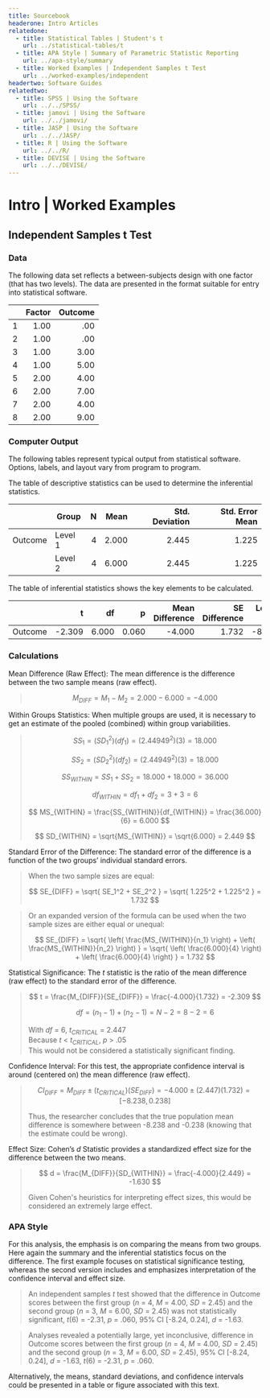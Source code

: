 ```yaml
---
title: Sourcebook
headerone: Intro Articles
relatedone:
  - title: Statistical Tables | Student's t
    url: ../statistical-tables/t
  - title: APA Style | Summary of Parametric Statistic Reporting
    url: ../apa-style/summary
  - title: Worked Examples | Independent Samples t Test
    url: ../worked-examples/independent
headertwo: Software Guides
relatedtwo:
  - title: SPSS | Using the Software
    url: ../../SPSS/
  - title: jamovi | Using the Software
    url: ../../jamovi/
  - title: JASP | Using the Software
    url: ../../JASP/
  - title: R | Using the Software
    url: ../../R/
  - title: DEVISE | Using the Software
    url: ../../DEVISE/
---
```


# Intro | Worked Examples

## Independent Samples t Test

### Data

The following data set reflects a between-subjects design with one factor (that has two levels). The data are presented in the format suitable for entry into statistical software.

|     | Factor | Outcome |
|-----|-------:|--------:|
| 1   | 1.00   | .00     |
| 2   | 1.00   | .00     |
| 3   | 1.00   | 3.00    |
| 4   | 1.00   | 5.00    |
| 5   | 2.00   | 4.00    |
| 6   | 2.00   | 7.00    |
| 7   | 2.00   | 4.00    |
| 8   | 2.00   | 9.00    |

### Computer Output

The following tables represent typical output from statistical software. Options, labels, and layout vary from program to program.

The table of descriptive statistics can be used to determine the inferential statistics.

|         | Group   | N   | Mean  | Std. Deviation | Std. Error Mean |
|:--------|---------|----:|------:|---------------:|----------------:|
| Outcome | Level 1 | 4   | 2.000 | 2.445          | 1.225           |
|         | Level 2 | 4   | 6.000 | 2.445          | 1.225           |

The table of inferential statistics shows the key elements to be calculated.

|         | t         |	df	  | p     | Mean Difference | SE Difference | Lower CI | Upper CI | Cohen's d | 
|:--------|----------:|------:|------:|----------------:|--------------:|---------:|---------:|----------:|
| Outcome |	   -2.309 | 6.000 | 0.060 |          -4.000 |         1.732 |   -8.238 |    0.238 |    -1.633 |

### Calculations

Mean Difference (Raw Effect): The mean difference is the difference between the two sample means (raw effect).

> $$ M_{DIFF} = M_1 - M_2 = 2.000 − 6.000 = −4.000 $$

Within Groups Statistics: When multiple groups are used, it is necessary to get an estimate of the pooled (combined) within group variabilities.

> $$ SS_1 = ( SD_1^2 ) ( df_1) = ( 2.44949^2 ) ( 3 ) = 18.000 $$
>
> $$ SS_2 = ( SD_2^2 ) ( df_2) = ( 2.44949^2 ) ( 3 ) = 18.000 $$
>
> $$ SS_{WITHIN} = SS_1 + SS_ 2 = 18.000 + 18.000 = 36.000 $$
>
> $$ df_{WITHIN} = df_1 + df_ 2 = 3 + 3 = 6 $$
>
> $$ MS_{WITHIN} = \frac{SS_{WITHIN}}{df_{WITHIN}} = \frac{36.000}{6} = 6.000 $$
>
> $$ SD_{WITHIN} = \sqrt{MS_{WITHIN}} = \sqrt{6.000} = 2.449 $$

Standard Error of the Difference: The standard error of the difference is a function of the two groups’ individual standard errors. 

> When the two sample sizes are equal:
>
> $$ SE_{DIFF} = \sqrt{ SE_1^2 + SE_2^2 } = \sqrt{ 1.225^2 + 1.225^2 } = 1.732 $$

> Or an expanded version of the formula can be used when the two sample sizes are either equal or unequal:
>
> $$ SE_{DIFF} = \sqrt{ \left( \frac{MS_{WITHIN}}{n_1} \right) + \left( \frac{MS_{WITHIN}}{n_2} \right) } = \sqrt{ \left( \frac{6.000}{4} \right) + \left( \frac{6.000}{4} \right) } = 1.732 $$

Statistical Significance: The *t* statistic is the ratio of the mean difference (raw effect) to the standard error of the difference.

> $$ t = \frac{M_{DIFF}}{SE_{DIFF}} = \frac{-4.000}{1.732} = -2.309 $$
>
> $$ df = ( n_1 - 1 ) + ( n_2 - 1) = N - 2 = 8 - 2 = 6  $$
>
> With *df* = 6, *t<sub>CRITICAL</sub>* = 2.447  
> Because *t* < *t<sub>CRITICAL</sub>*, *p* > .05  
> This would not be considered a statistically significant finding.

Confidence Interval: For this test, the appropriate confidence interval is around (centered on) the mean difference (raw effect).

> $$ CI_{DIFF} = M_{DIFF} \pm (t_{CRITICAL}) ( SE_{DIFF}) = -4.000 \pm (2.447) (1.732) = [ −8.238, 0.238 ] $$
>
> Thus, the researcher concludes that the true population mean difference is somewhere between -8.238 and -0.238 (knowing that the estimate could be wrong).

Effect Size: Cohen’s *d* Statistic provides a standardized effect size for the difference between the two means.

> $$ d = \frac{M_{DIFF}}{SD_{WITHIN}} = \frac{-4.000}{2.449} = -1.630 $$
>
> Given Cohen's heuristics for interpreting effect sizes, this would be considered an extremely large effect.

### APA Style

For this analysis, the emphasis is on comparing the means from two groups. Here again the summary and the inferential statistics focus on the difference. The first example focuses on statistical significance testing, whereas the second version includes and emphasizes interpretation of the confidence interval and effect size. 

> An independent samples *t* test showed that the difference in Outcome scores between the first group (*n* = 4, *M* = 4.00, *SD* = 2.45) and the second group (*n* = 3, *M* = 6.00, *SD* = 2.45) was not statistically significant, *t*(6) = -2.31, *p* = .060, 95% CI [-8.24, 0.24], *d* = -1.63.

> Analyses revealed a potentially large, yet inconclusive, difference in Outcome scores between the first group (*n* = 4, *M* = 4.00, *SD* = 2.45) and the second group (*n* = 3, *M* = 6.00, *SD* = 2.45), 95% CI [-8.24, 0.24], *d* = -1.63, *t*(6) = -2.31, *p* = .060.

Alternatively, the means, standard deviations, and confidence intervals could be presented in a table or figure associated with this text.
